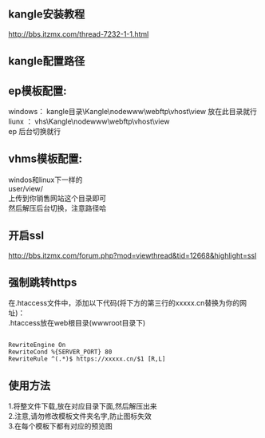 ## kangle安装教程
http://bbs.itzmx.com/thread-7232-1-1.html<br>

## kangle配置路径
## ep模板配置:<br>
windows：  kangle目录\Kangle\nodewww\webftp\vhost\view 放在此目录就行<br>
liunx ：  vhs\Kangle\nodewww\webftp\vhost\view <br>
ep 后台切换就行<br>

## vhms模板配置:<br>
windos和linux下一样的<br>
user/view/ <br>
上传到你销售网站这个目录即可<br>
然后解压后台切换，注意路径哈<br>

## 开启ssl
http://bbs.itzmx.com/forum.php?mod=viewthread&tid=12668&highlight=ssl<br>

## 强制跳转https
在.htaccess文件中，添加以下代码(将下方的第三行的xxxxx.cn替换为你的网址)：<br>
.htaccess放在web根目录(wwwroot目录下)
<pre><code>
RewriteEngine On
RewriteCond %{SERVER_PORT} 80
RewriteRule ^(.*)$ https://xxxxx.cn/$1 [R,L]
</pre></code>
## 使用方法 <br>
1.将整文件下载,放在对应目录下面,然后解压出来<br>
2.注意,请勿修改模板文件夹名字,防止图标失效<br>
3.在每个模板下都有对应的预览图<br>

